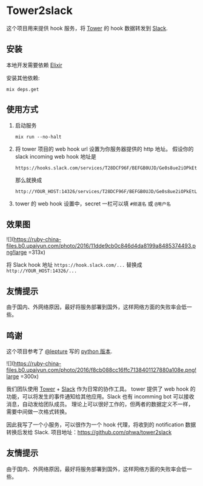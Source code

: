 # Tower2slack

这个项目用来提供 hook 服务，将 [Tower](https://tower.im) 的 hook 数据转发到 [Slack](https://slack.com).

## 安装

本地开发需要依赖 [Elixir](http://elixir-lang.org/)

安装其他依赖:

`mix deps.get`


## 使用方式

1. 启动服务

    ```console
    mix run --no-halt
    ```

2. 将 tower 项目的 web hook url 设置为你服务器提供的 http 地址。
    假设你的 slack incoming web hook 地址是
     ```
     https://hooks.slack.com/services/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
    ``` 

    那么就换成

    ```
    http://YOUR_HOST:14326/services/T28DCF96F/BEFGB0UJD/Ge0s8ue2iOPkEtLLMv1uqfF8
    ```

3. tower 的 web hook 设置中，secret 一栏可以填 `#频道名` 或 `@用户名`

## 效果图

![](https://ruby-china-files.b0.upaiyun.com/photo/2016/11dde9cb0c846d4da8199a8485374493.png!large =313x)

将 Slack hook 地址 `https://hook.slack.com/...` 替换成 `http://YOUR_HOST:14326/...`

## 友情提示

由于国内、外网络原因，最好将服务部署到国外，这样网络方面的失败率会低一些。

## 鸣谢

这个项目参考了 [@lepture](https://github.com/lepture/) 写的 [python 版本](https://github.com/lepture/tower-slack).

![](https://ruby-china-files.b0.upaiyun.com/photo/2016/f8cb088cc16ffc7138401127880a108e.png!large =300x)

我们团队使用 [Tower](https://tower.io) + [Slack](https://slack.com) 作为日常的协作工具。
tower 提供了 web hook 的功能，可以将发生的事件通知给其他应用。Slack 也有 incomming bot 可以接收消息，自动发给团队成员。
理论上可以很好工作的，但两者的数据定义不一样，需要中间做一次格式转换。

因此我写了一个小服务，可以很作为一个 hook 代理，将收到的 notification 数据转换后发给 Slack.
项目地址：https://github.com/qhwa/tower2slack

## 友情提示

由于国内、外网络原因，最好将服务部署到国外，这样网络方面的失败率会低一些。
